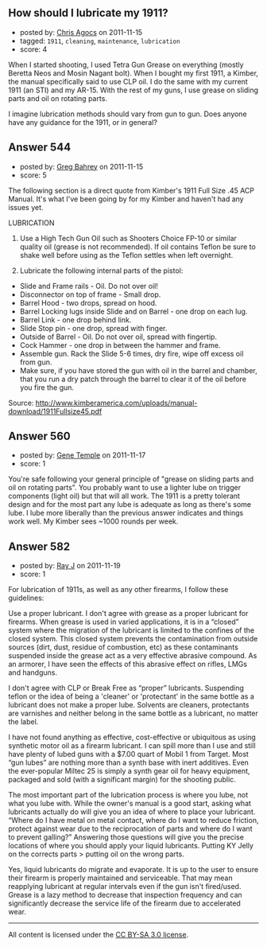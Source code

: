 ## How should I lubricate my 1911?

- posted by: [Chris Agocs](https://stackexchange.com/users/-1/12-chris-agocs) on 2011-11-15
- tagged: `1911`, `cleaning`, `maintenance`, `lubrication`
- score: 4

When I started shooting, I used Tetra Gun Grease on everything (mostly Beretta Neos and Mosin Nagant bolt). When I bought my first 1911, a Kimber, the manual specifically said to use CLP oil. I do the same with my current 1911 (an STI) and my AR-15. With the rest of my guns, I use grease on sliding parts and oil on rotating parts. 

I imagine lubrication methods should vary from gun to gun. Does anyone have any guidance for the 1911, or in general?


## Answer 544

- posted by: [Greg Bahrey](https://stackexchange.com/users/-1/187-greg-bahrey) on 2011-11-15
- score: 5

The following section is a direct quote from Kimber's 1911 Full Size .45 ACP Manual. It's what I've been going by for my Kimber and haven't had any issues yet.

LUBRICATION

 1. Use a High Tech Gun Oil such as Shooters
Choice FP-10 or similar quality oil (grease is
not recommended). If oil contains  Teflon be
sure to shake well before using as the Teflon
settles when left overnight.

 2.  Lubricate the following internal parts of the pistol:

 - Slide and Frame rails - Oil. Do not over oil!
 - Disconnector on top of frame - Small drop.
 - Barrel Hood - two drops, spread on hood.
 - Barrel Locking lugs inside Slide and on 
Barrel - one drop on each lug.
 - Barrel Link - one drop behind link.
 - Slide Stop pin - one drop, spread with finger.
 - Outside of Barrel - Oil. Do not over oil,
spread with fingertip.
 - Cock Hammer - one drop in between the
hammer and frame.
 - Assemble gun. Rack the Slide 5-6 times,
dry fire, wipe off excess oil from gun.
 - Make sure, if you have stored the gun with
oil in the barrel and chamber, that you run
a dry patch through the barrel to clear it of
the oil before you fire the gun.

Source:
http://www.kimberamerica.com/uploads/manual-download/1911Fullsize45.pdf


## Answer 560

- posted by: [Gene Temple](https://stackexchange.com/users/-1/254-gene-temple) on 2011-11-17
- score: 1

You're safe following your general principle of "grease on sliding parts and oil on rotating parts".  You probably want to use a lighter lube on trigger components (light oil) but that will all work.  The 1911 is a pretty tolerant design and for the most part any lube is adequate as long as there's some lube.  I lube more liberally than the previous answer indicates and things work well.  My Kimber sees ~1000 rounds per week.


## Answer 582

- posted by: [Ray J](https://stackexchange.com/users/-1/166-ray-j) on 2011-11-19
- score: 1

For lubrication of 1911s, as well as any other firearms, I follow these guidelines:

Use a proper lubricant.  I don't agree with grease as a proper lubricant for firearms.  When grease is used in varied applications, it is in a “closed” system where the migration of the lubricant is limited to the confines of the closed system.  This closed system prevents the contamination from outside sources (dirt, dust, residue of combustion, etc) as these contaminants suspended inside the grease act as a very effective abrasive compound.  As an armorer, I have seen the effects of this abrasive effect on rifles, LMGs and handguns.

I don't agree with CLP or Break Free as “proper” lubricants.  Suspending teflon or the idea of being a 'cleaner' or 'protectant' in the same bottle as a lubricant does not make a proper lube.  Solvents are cleaners, protectants are varnishes and neither belong in the same bottle as a lubricant, no matter the label.

I have not found anything as effective, cost-effective or ubiquitous as using synthetic motor oil as a firearm lubricant.  I can spill more than I use and still have plenty of lubed guns with a $7.00 quart of Mobil 1 from Target.  Most “gun lubes” are nothing more than a synth base with inert additives.  Even the ever-popular Miltec 25 is simply a synth gear oil for heavy equipment, packaged and sold (with a significant margin) for the shooting public.  

The most important part of the lubrication process is where you lube, not what you lube with.  While the owner's manual is a good start, asking what lubricants actually do will give you an idea of where to place your lubricant.  “Where do I have metal on metal contact, where do I want to reduce friction, protect against wear due to the reciprocation of parts and where do I want to prevent galling?”  Answering those questions will give you the precise locations of where you should apply your liquid lubricants.  Putting KY Jelly on the corrects parts > putting oil on the wrong parts.

Yes, liquid lubricants do migrate and evaporate.  It is up to the user to ensure their firearm is properly maintained and serviceable.  That may mean reapplying lubricant at regular intervals even if the gun isn't fired/used.  Grease is a lazy method to decrease that inspection frequency and can significantly decrease the service life of the firearm due to accelerated wear. 



---

All content is licensed under the [CC BY-SA 3.0 license](https://creativecommons.org/licenses/by-sa/3.0/).
